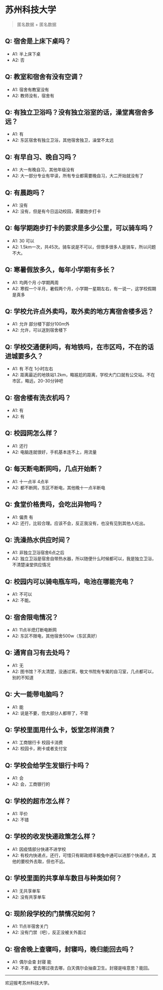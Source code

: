 # 苏州科技大学
> 匿名数据 + 匿名数据
## Q: 宿舍是上床下桌吗？
- A1: 半上床下桌
- A2: 否
## Q: 教室和宿舍有没有空调？
- A1: 宿舍有教室没有
- A2: 教师没有，宿舍有
## Q: 有独立卫浴吗？没有独立浴室的话，澡堂离宿舍多远？
- A1: 有
- A2: 东区宿舍有独立卫浴，其他宿舍独卫，澡堂不太远
## Q: 有早自习、晚自习吗？
- A1: 大一有晚自习，其他年级没有
- A2: 大一部分专业有早读，所有专业都需要晚自习，大二开始就没有了
## Q: 有晨跑吗？
- A1: 没有
- A2: 没有，但是有今日运动校园，需要跑步打卡
## Q: 每学期跑步打卡的要求是多少公里，可以骑车吗？
- A1: 30 可以
- A2: 1.5km一次，共45次。骑车说是不可以，但很多很多人是骑车，所以问题不大。
## Q: 寒暑假放多久，每年小学期有多长？
- A1: 均两个月 小学期两周
- A2: 寒假一个半月，暑假两个月，小学期一星期左右，有一说一，这学校假期是真多
## Q: 学校允许点外卖吗，取外卖的地方离宿舍楼多远？
- A1: 允许 部分楼下部分100m外
- A2: 允许，可以送到宿舍楼下
## Q: 学校交通便利吗，有地铁吗，在市区吗，不在的话进城要多久？
- A1: 有 不在 1小时左右
- A2: 距离最近的地铁站1.2km，略尴尬的距离，学校大门口就有公交站。不在市区，略远，20-30分钟吧
## Q: 宿舍楼有洗衣机吗？
- A1: 有
- A2: 有
## Q: 校园网怎么样？
- A1: 还行
- A2: 电脑连就很好，手机基本连不上，用流量
## Q: 每天断电断网吗，几点开始断？
- A1: 十一点半 4点半
- A2: 都不断网，东区不断电，其他晚十一点半断电
## Q: 食堂价格贵吗，会吃出异物吗？
- A1: 偏贵 有
- A2: 还行，比较合理。应该不会，反正我没有，也没有见到其他人吃出。
## Q: 洗澡热水供应时间？
- A1: 非独立卫浴宿舍6点之后
- A2: 独立卫浴是宿舍自带热水器，所以随便什么时候都可以，我是独立卫浴，不清楚澡堂供应情况
## Q: 校园内可以骑电瓶车吗，电池在哪能充电？
- A1: 不可以
- A2: 不能。
## Q: 宿舍限电情况？
- A1: 11点半熄灯断电断网
- A2: 东区不限电，其他宿舍500w（东区真好）
## Q: 通宵自习有去处吗？
- A1: 无
- A2: 图书馆？不太清楚，没通过宵。敬文书院有专属的自习室，几点都可以，别的不知道
## Q: 大一能带电脑吗？
- A1: 能
- A2: 说是不要，但大部分人都带了，不管
## Q: 学校里面用什么卡，饭堂怎样消费？
- A1: 工商银行卡 校园卡消费
- A2: 校园卡，刷卡或者支付宝
## Q: 学校会给学生发银行卡吗？
- A1: 会
- A2: 会，工商银行的
## Q: 学校的超市怎么样？
- A1: 平价
- A2: 不错
## Q: 学校的收发快递政策怎么样？
- A1: 因疫情部分快递不进学校
- A2: 有校内快递点，还行，可惜只有邮政顺丰极兔中通可以进那个快递点，其他的要校外去取，但也不远。
## Q: 学校里面的共享单车数目与种类如何？
- A1: 无共享单车
- A2: 没有共享单车
## Q: 现阶段学校的门禁情况如何？
- A1: 11点半宿舍关门
- A2: 没有门禁（吧），反正没被关外面过
## Q: 宿舍晚上查寝吗，封寝吗，晚归能回去吗？
- A1: 偶尔会查 封寝 能
- A2: 不查，爱去哪过夜去哪，白天偶尔会抽查卫生。封寝是啥意思？能回。
***
欢迎报考苏州科技大学。